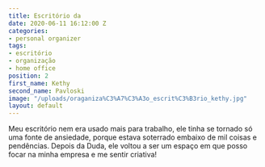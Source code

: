 ```yaml
---
title: Escritório da
date: 2020-06-11 16:12:00 Z
categories:
- personal organizer
tags:
- escritório
- organização
- home office
position: 2
first_name: Kethy
second_name: Pavloski
image: "/uploads/oraganiza%C3%A7%C3%A3o_escrit%C3%B3rio_kethy.jpg"
layout: default
---
```


Meu escritório nem era usado mais para trabalho, ele tinha se tornado só uma fonte de ansiedade, porque estava soterrado embaixo de mil coisas e pendências. Depois da Duda, ele voltou a ser um espaço em que posso focar na minha empresa e me sentir criativa!